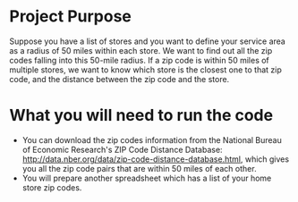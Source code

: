 # Project Purpose

Suppose you have a list of stores and you want to define your service area as a radius of 50 miles within each store.
We want to find out all the zip codes falling into this 50-mile radius. If a zip code is within 50 miles of multiple stores,
we want to know which store is the closest one to that zip code, and the distance between the zip code and the store.

# What you will need to run the code

- You can download the zip codes information from the National Bureau of Economic Research's ZIP Code Distance Database: 
http://data.nber.org/data/zip-code-distance-database.html, which gives you all the zip code pairs that are within 50 miles of each other.
- You will prepare another spreadsheet which has a list of your home store zip codes.
 
